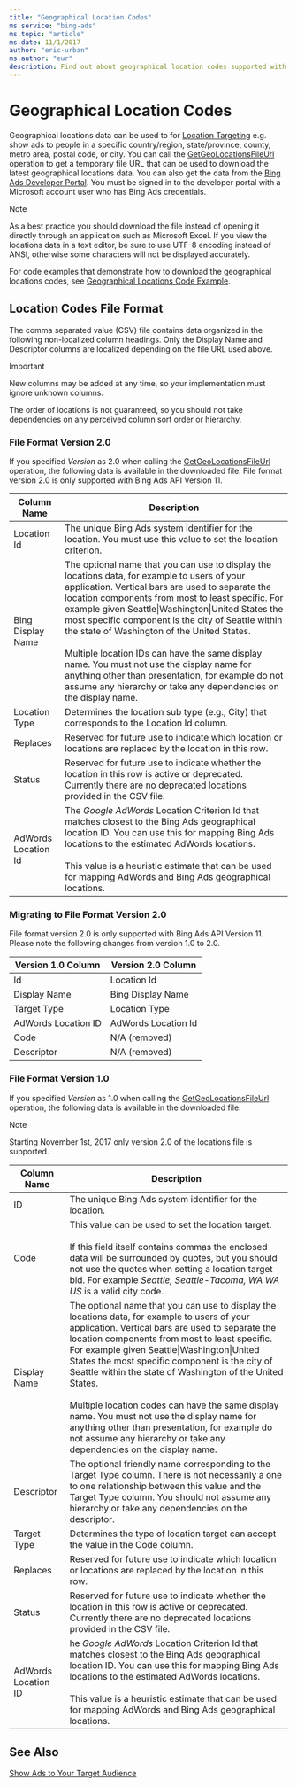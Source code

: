 ```yaml
---
title: "Geographical Location Codes"
ms.service: "bing-ads"
ms.topic: "article"
ms.date: 11/1/2017
author: "eric-urban"
ms.author: "eur"
description: Find out about geographical location codes supported with the Bing Ads API.
---
```

# Geographical Location Codes
Geographical locations data can be used to for [Location Targeting](~/guides/show-ads-target-audience.md#locationcriterion) e.g. show ads to people in a specific country/region, state/province, county, metro area, postal code, or city. You can call the [GetGeoLocationsFileUrl](~/campaign-management-service/getgeolocationsfileurl.md) operation to get a temporary file URL that can be used to download the latest geographical locations data. You can also get the data from the [Bing Ads Developer Portal](https://developers.azure.bingads.microsoft.com/Account). You must be signed in to the developer portal with a Microsoft account user who has Bing Ads credentials. 

> [!NOTE]
> As a best practice you should download the file instead of opening it directly through an application such as Microsoft Excel. If you view the locations data in a text editor, be sure to use UTF-8 encoding instead of ANSI, otherwise some characters will not be displayed accurately.

For code examples that demonstrate how to download the geographical locations codes, see [Geographical Locations Code Example](~/guides/code-example-geographical-locations.md).

## <a name="fileformat"></a>Location Codes File Format
The comma separated value (CSV) file contains data organized in the following non-localized column headings. Only the Display Name and Descriptor columns are localized depending on the file URL used above.

> [!IMPORTANT]
> New columns may be added at any time, so your implementation must ignore unknown columns.
> 
> The order of locations is not guaranteed, so you should not take dependencies on any perceived column sort order or hierarchy.


### <a name="version2"></a>File Format Version 2.0
If you specified *Version* as 2.0 when calling the [GetGeoLocationsFileUrl](~/campaign-management-service/getgeolocationsfileurl.md) operation, the following data is available in the downloaded file. File format version 2.0 is only supported with Bing Ads API Version 11.

|Column Name|Description|
|---------------|---------------|
|Location Id|The unique Bing Ads system identifier for the location. You must use this value to set the location criterion.|
|Bing Display Name|The optional name that you can use to display the locations data, for example to users of your application. Vertical bars are used to separate the location components from most to least specific. For example given Seattle&#124;Washington&#124;United States the most specific component is the city of Seattle within the state of Washington of the United States.<br/><br/>Multiple location IDs can have the same display name. You must not use the display name for anything other than presentation, for example do not assume any hierarchy or take any dependencies on the display name.|
|Location Type|Determines the location sub type (e.g., City) that corresponds to the Location Id column.|
|Replaces|Reserved for future use to indicate which location or locations are replaced by the location in this row.|
|Status|Reserved for future use to indicate whether the location in this row is active or deprecated. Currently there are no deprecated locations provided in the CSV file.|
|AdWords Location Id|The *Google AdWords* Location Criterion Id that matches closest to the Bing Ads geographical location ID. You can use this for mapping Bing Ads locations to the estimated AdWords locations.<br /><br />This value is a heuristic estimate that can be used for mapping AdWords and Bing Ads geographical locations.|

### <a name="version2migration"></a>Migrating to File Format Version 2.0
File format version 2.0 is only supported with Bing Ads API Version 11. Please note the following changes from version 1.0 to 2.0.

|Version 1.0 Column|Version 2.0 Column|
|---------------|---------------|
|Id|Location Id|
|Display Name|Bing Display Name|
|Target Type|Location Type|
|AdWords Location ID|AdWords Location Id|
|Code|N/A (removed)|
|Descriptor|N/A (removed)|


### <a name="version1"></a>File Format Version 1.0
If you specified *Version* as 1.0 when calling the [GetGeoLocationsFileUrl](~/campaign-management-service/getgeolocationsfileurl.md) operation, the following data is available in the downloaded file. 

> [!NOTE]
> Starting November 1st, 2017 only version 2.0 of the locations file is supported. 

|Column Name|Description|
|---------------|---------------|
|ID|The unique Bing Ads system identifier for the location.|
|Code|This value can be used to set the location target.<br /><br />If this field itself contains commas the enclosed data will be surrounded by quotes, but you should not use the quotes when setting a location target bid. For example *Seattle, Seattle-Tacoma, WA WA US* is a valid city code.|
|Display Name|The optional name that you can use to display the locations data, for example to users of your application. Vertical bars are used to separate the location components from most to least specific. For example given Seattle&#124;Washington&#124;United States the most specific component is the city of Seattle within the state of Washington of the United States.<br/><br/>Multiple location codes can have the same display name. You must not use the display name for anything other than presentation, for example do not assume any hierarchy or take any dependencies on the display name.|
|Descriptor|The optional friendly name corresponding to the Target Type column. There is not necessarily a one to one relationship between this value and the Target Type column. You should not assume any hierarchy or take any dependencies on the descriptor.|
|Target Type|Determines the type of location target can accept the value in the Code column.|
|Replaces|Reserved for future use to indicate which location or locations are replaced by the location in this row.|
|Status|Reserved for future use to indicate whether the location in this row is active or deprecated. Currently there are no deprecated locations provided in the CSV file.|
|AdWords Location ID|he *Google AdWords* Location Criterion Id that matches closest to the Bing Ads geographical location ID. You can use this for mapping Bing Ads locations to the estimated AdWords locations.<br /><br />This value is a heuristic estimate that can be used for mapping AdWords and Bing Ads geographical locations.|


## See Also
[Show Ads to Your Target Audience](~/guides/show-ads-target-audience.md)  
